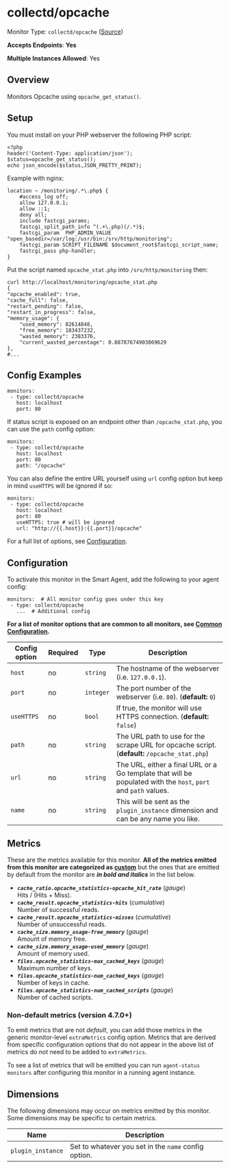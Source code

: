 
<!--- Generated by to-integrations-repo script in Smart Agent repo, DO NOT MODIFY HERE --->
<!--- GENERATED BY gomplate from scripts/docs/templates/monitor-page.md.tmpl --->

# collectd/opcache

Monitor Type: `collectd/opcache` ([Source](https://github.com/signalfx/signalfx-agent/tree/master/pkg/monitors/collectd/opcache))

**Accepts Endpoints**: **Yes**

**Multiple Instances Allowed**: Yes

## Overview

Monitors Opcache using `opcache_get_status()`.

<!--- SETUP --->
## Setup
You must install on your PHP webserver the following PHP script:

```
<?php
header('Content-Type: application/json');
$status=opcache_get_status();
echo json_encode($status,JSON_PRETTY_PRINT);
```

Example with nginx:

```
location ~ /monitoring/.*\.php$ {
    #access_log off;
    allow 127.0.0.1;
    allow ::1;
    deny all;
    include fastcgi_params;
    fastcgi_split_path_info ^(.+\.php)(/.*)$;
    fastcgi_param  PHP_ADMIN_VALUE "open_basedir=/var/log:/usr/bin:/srv/http/monitoring";
    fastcgi_param SCRIPT_FILENAME $document_root$fastcgi_script_name;
    fastcgi_pass php-handler;
}
```

Put the script named `opcache_stat.php` into `/srv/http/monitoring` then:

```
curl http://localhost/monitoring/opcache_stat.php
{
"opcache_enabled": true,
"cache_full": false,
"restart_pending": false,
"restart_in_progress": false,
"memory_usage": {
    "used_memory": 82614848,
    "free_memory": 183437232,
    "wasted_memory": 2383376,
    "current_wasted_percentage": 0.88787674903869629
},
#...
```


<!--- SETUP --->
## Config Examples

```
monitors:
 - type: collectd/opcache
   host: localhost
   port: 80
```

If status script is exposed on an endpoint other than `/opcache_stat.php`,
you can use the `path` config option:

```
monitors:
 - type: collectd/opcache
   host: localhost
   port: 80
   path: "/opcache"
```

You can also define the entire URL yourself using `url` config
option but keep in mind `useHTTPS` will be ignored if so:

```
monitors:
 - type: collectd/opcache
   host: localhost
   port: 80
   useHTTPS: true # will be ignored
   url: "http://{{.host}}:{{.port}}/opcache"
```

For a full list of options, see [Configuration](#configuration).


## Configuration

To activate this monitor in the Smart Agent, add the following to your
agent config:

```
monitors:  # All monitor config goes under this key
 - type: collectd/opcache
   ...  # Additional config
```

**For a list of monitor options that are common to all monitors, see [Common
Configuration](../monitor-config.html#common-configuration).**


| Config option | Required | Type | Description |
| --- | --- | --- | --- |
| `host` | no | `string` | The hostname of the webserver (i.e. `127.0.0.1`). |
| `port` | no | `integer` | The port number of the webserver (i.e. `80`). (**default:** `0`) |
| `useHTTPS` | no | `bool` | If true, the monitor will use HTTPS connection. (**default:** `false`) |
| `path` | no | `string` | The URL path to use for the scrape URL for opcache script. (**default:** `/opcache_stat.php`) |
| `url` | no | `string` | The URL, either a final URL or a Go template that will be populated with the `host`, `port` and `path` values. |
| `name` | no | `string` | This will be sent as the `plugin_instance` dimension and can be any name you like. |


## Metrics

These are the metrics available for this monitor.
**All of the metrics emitted from this monitor are categorized as
[custom](https://docs.signalfx.com/en/latest/admin-guide/usage.html#about-custom-bundled-and-high-resolution-metrics)**
but the ones that are emitted by default from the monitor are ***in bold and italics*** in the list below.



 - ***`cache_ratio.opcache_statistics-opcache_hit_rate`*** (*gauge*)<br>    Hits / (Hits + Miss).
 - ***`cache_result.opcache_statistics-hits`*** (*cumulative*)<br>    Number of successful reads.
 - ***`cache_result.opcache_statistics-misses`*** (*cumulative*)<br>    Number of unsuccessful reads.
 - ***`cache_size.memory_usage-free_memory`*** (*gauge*)<br>    Amount of memory free.
 - ***`cache_size.memory_usage-used_memory`*** (*gauge*)<br>    Amount of memory used.
 - ***`files.opcache_statistics-max_cached_keys`*** (*gauge*)<br>    Maximum number of keys.
 - ***`files.opcache_statistics-num_cached_keys`*** (*gauge*)<br>    Number of keys in cache.
 - ***`files.opcache_statistics-num_cached_scripts`*** (*gauge*)<br>    Number of cached scripts.

### Non-default metrics (version 4.7.0+)

To emit metrics that are not _default_, you can add those metrics in the
generic monitor-level `extraMetrics` config option.  Metrics that are derived
from specific configuration options that do not appear in the above list of
metrics do not need to be added to `extraMetrics`.

To see a list of metrics that will be emitted you can run `agent-status
monitors` after configuring this monitor in a running agent instance.

## Dimensions

The following dimensions may occur on metrics emitted by this monitor.  Some
dimensions may be specific to certain metrics.

| Name | Description |
| ---  | ---         |
| `plugin_instance` | Set to whatever you set in the `name` config option. |



